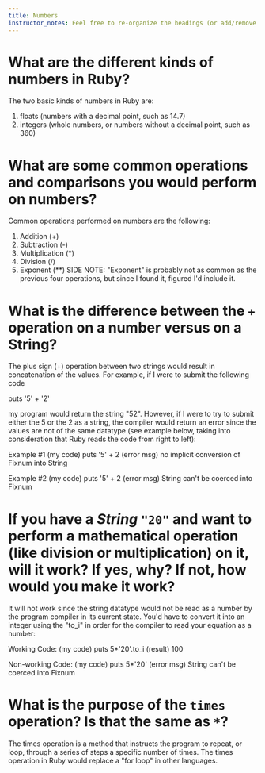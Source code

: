 ```yaml
---
title: Numbers
instructor_notes: Feel free to re-organize the headings (or add/remove headings) below. We included the headings for your benefit, but it's 100% fine if you want to write your responses in some different structure.
---
```


# What are the different kinds of numbers in Ruby?

The two basic kinds of numbers in Ruby are:
1) floats (numbers with a decimal point, such as 14.7)
2) integers (whole numbers, or numbers without a decimal point, such as 360)


# What are some common operations and comparisons you would perform on numbers?

Common operations performed on numbers are the following:
1) Addition (+)
2) Subtraction (-)
3) Multiplication (*)
4) Division (/)
5) Exponent (**) 
SIDE NOTE: "Exponent" is probably not as common as the previous four operations, but since I found it, figured I'd include it.


# What is the difference between the `+` operation on a number versus on a String?

The plus sign (+) operation between two strings would result in concatenation of the values. For example, if I were to submit the following code

puts '5' + '2'

my program would return the string "52". However, if I were to try to submit either the 5 or the 2 as a string, the compiler would return an error since the values are not of the same datatype (see example below, taking into consideration that Ruby reads the code from right to left):

Example #1
(my code) puts '5' + 2
(error msg) no implicit conversion of Fixnum into String

Example #2
(my code) puts '5' + 2
(error msg) String can't be coerced into Fixnum



# If you have a _String_ `"20"` and want to perform a mathematical operation (like division or multiplication) on it, will it work? If yes, why? If not, how would you make it work?

It will not work since the string datatype would not be read as a number by the program compiler in its current state. You'd have to convert it into an integer using the "to_i" in order for the compiler to read your equation as a number:

Working Code:
(my code) puts 5*'20'.to_i
(result) 100

Non-working Code:
(my code) puts 5*'20'
(error msg) String can't be coerced into Fixnum



# What is the purpose of the `times` operation? Is that the same as `*`?

The times operation is a method that instructs the program to repeat, or loop, through a series of steps a specific number of times. The times operation in Ruby would replace a "for loop" in other languages.
